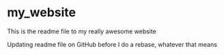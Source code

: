 # my_website

This is the readme file to my really awesome website

Updating readme file on GitHub before I do a rebase, whatever that means
